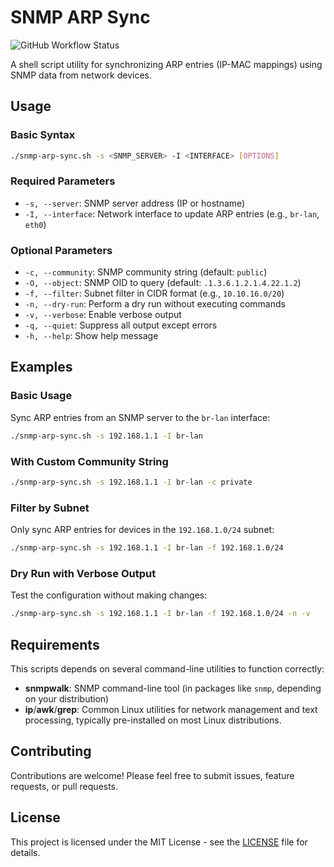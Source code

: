 # SNMP ARP Sync

![GitHub Workflow Status](https://img.shields.io/github/check-runs/GeminiLab/snmp-arp-sync/master)

A shell script utility for synchronizing ARP entries (IP-MAC mappings) using SNMP data from network devices. 

## Usage

### Basic Syntax

```bash
./snmp-arp-sync.sh -s <SNMP_SERVER> -I <INTERFACE> [OPTIONS]
```

### Required Parameters

- `-s, --server`: SNMP server address (IP or hostname)
- `-I, --interface`: Network interface to update ARP entries (e.g., `br-lan`, `eth0`)

### Optional Parameters

- `-c, --community`: SNMP community string (default: `public`)
- `-O, --object`: SNMP OID to query (default: `.1.3.6.1.2.1.4.22.1.2`)
- `-f, --filter`: Subnet filter in CIDR format (e.g., `10.10.16.0/20`)
- `-n, --dry-run`: Perform a dry run without executing commands
- `-v, --verbose`: Enable verbose output
- `-q, --quiet`: Suppress all output except errors
- `-h, --help`: Show help message

## Examples

### Basic Usage

Sync ARP entries from an SNMP server to the `br-lan` interface:

```bash
./snmp-arp-sync.sh -s 192.168.1.1 -I br-lan
```

### With Custom Community String

```bash
./snmp-arp-sync.sh -s 192.168.1.1 -I br-lan -c private
```

### Filter by Subnet

Only sync ARP entries for devices in the `192.168.1.0/24` subnet:

```bash
./snmp-arp-sync.sh -s 192.168.1.1 -I br-lan -f 192.168.1.0/24
```

### Dry Run with Verbose Output

Test the configuration without making changes:

```bash
./snmp-arp-sync.sh -s 192.168.1.1 -I br-lan -f 192.168.1.0/24 -n -v
```

## Requirements

This scripts depends on several command-line utilities to function correctly:

- **snmpwalk**: SNMP command-line tool (in packages like `snmp`, depending on your distribution)
- **ip**/**awk**/**grep**: Common Linux utilities for network management and text processing, typically pre-installed on most Linux distributions.

## Contributing

Contributions are welcome! Please feel free to submit issues, feature requests, or pull requests.

## License

This project is licensed under the MIT License - see the [LICENSE](LICENSE) file for details.
